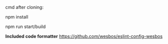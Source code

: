 cmd after cloning:

npm install

npm run start/build

<b>Included code formatter</b>
    https://github.com/wesbos/eslint-config-wesbos
